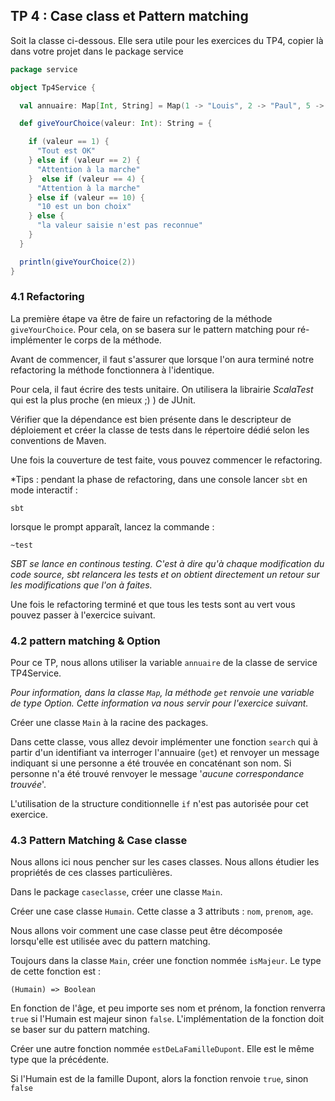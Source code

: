 <div class="pb"></div>

## TP 4 : Case class et Pattern matching

Soit la classe ci-dessous.
Elle sera utile pour les exercices du TP4, copier là dans votre projet dans le package service

```scala
package service

object Tp4Service {

  val annuaire: Map[Int, String] = Map(1 -> "Louis", 2 -> "Paul", 5 -> "Patrick", 9 -> "Leo", 4 -> "Cedric", 3 -> "Martin", 19 -> "Jean")

  def giveYourChoice(valeur: Int): String = {

    if (valeur == 1) {
      "Tout est OK"
    } else if (valeur == 2) {
      "Attention à la marche"
    }  else if (valeur == 4) {
      "Attention à la marche"
    } else if (valeur == 10) {
      "10 est un bon choix"
    } else {
      "la valeur saisie n'est pas reconnue"
    }
  }

  println(giveYourChoice(2))
}
```


### 4.1 Refactoring

La première étape va être de faire un refactoring de la méthode `giveYourChoice`.
Pour cela, on se basera sur le pattern matching pour ré-implémenter le corps de la méthode.

Avant de commencer, il faut s'assurer que lorsque l'on aura terminé notre refactoring la méthode fonctionnera à l'identique.

Pour cela, il faut écrire des tests unitaire.
On utilisera la librairie *ScalaTest* qui est la plus proche (en mieux ;) ) de JUnit.

Vérifier que la dépendance est bien présente dans le descripteur de déploiement et créer la classe de tests dans le répertoire dédié selon les conventions de Maven.

Une fois la couverture de test faite, vous pouvez commencer le refactoring.

*Tips : pendant la phase de refactoring, dans une console lancer `sbt` en mode interactif :

```shell
sbt
```

lorsque le prompt apparaît, lancez la commande :

```shell
~test
```

*SBT se lance en continous testing. C'est à dire qu'à chaque modification du code source, sbt relancera les tests et on obtient directement un retour sur les modifications que l'on à faites.*

Une fois le refactoring terminé et que tous les tests sont au vert vous pouvez passer à l'exercice suivant.


### 4.2 pattern matching & Option

Pour ce TP, nous allons utiliser la variable `annuaire` de la classe de service TP4Service.

*Pour information, dans la classe `Map`, la méthode `get` renvoie une variable de type Option. Cette information va nous servir pour l'exercice suivant.*

Créer une classe `Main` à la racine des packages.

Dans cette classe, vous allez devoir implémenter une fonction `search` qui à partir d'un identifiant va interroger l'annuaire (`get`) et renvoyer un message indiquant si une personne a été trouvée en concaténant son nom.
Si personne n'a été trouvé renvoyer le message '*aucune correspondance trouvée*'.

L'utilisation de la structure conditionnelle `if` n'est pas autorisée pour cet exercice.


### 4.3 Pattern Matching & Case classe

Nous allons ici nous pencher sur les cases classes. Nous allons étudier les propriétés de ces classes particulières.

Dans le package `caseclasse`, créer une classe `Main`.

Créer une case classe `Humain`. Cette classe a 3 attributs : `nom`, `prenom`, `age`.

Nous allons voir comment une case classe peut être décomposée lorsqu'elle est utilisée avec du pattern matching.

Toujours dans la classe `Main`, créer une fonction nommée `isMajeur`. Le type de cette fonction est :

```
(Humain) => Boolean
```

En fonction de l'âge, et peu importe ses nom et prénom, la fonction renverra `true` si l'Humain est majeur sinon `false`.
L'implémentation de la fonction doit se baser sur du pattern matching.

Créer une autre fonction nommée `estDeLaFamilleDupont`. Elle est le même type que la précédente.

Si l'Humain est de la famille Dupont, alors la fonction renvoie `true`, sinon `false`
